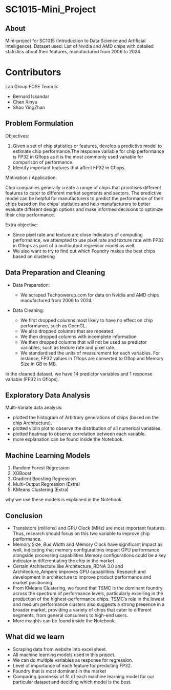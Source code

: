 # SC1015-Mini_Project

## About
Mini-project for SC1015 (Introduction to Data Science and Artificial Intelligence). 
Dataset used: List of Nvidia and AMD chips with detailed statistics about their features, manufactured from 2006 to 2024.

# Contributors
Lab Group FCSE Team 5: 
- Bernard Iskandar
- Chen Xinyu
- Shao YingZhan

## Problem Formulation

Objectives:

1. Given a set of chip statistics or features, develop a predictive model to estimate chip performance.The response variable for chip performance is FP32 in Gflops as it is the most commonly used variable for comparison of performance. 
2. Identify important features that affect FP32 in Gflops. 
       
Motivation / Application:

Chip companies generally create a range of chips that prioritises different features to cater to different market segments and sectors. The predictive model can be helpful for manufacturers to predict the performance of their chips based on the chips' statistics and help manufacturers to better evaluate different design options and make informed decisions to optimize their chip performance.

Extra objective: 
- Since pixel rate and texture are close indicators of computing performance, we attempted to use pixel rate and texture rate with FP32 in Gflops as part of a multioutput regressor model as well.
- We also want to try to find out which Foundry makes the best chips based on clustering
     
## Data Preparation and Cleaning
- Data Preparation:
     - We scraped Techpowerup.com for data on Nvidia and AMD chips manufactured from 2006 to 2024. 
 
- Data Cleaning:
     - We first dropped columns most likely to have no effect on chip performance, such as OpenGL.
     - We also dropped columns that are repeated.
     - We then dropped columns with incomplete information.
     - We then dropped columns that will not be used as predictor variables, such as texture rate and pixel rate.
     - We standardised the units of measurement for each variables. For instance, FP32 values in Tflops are converted to Gflop and Memory Size in GB to MB.
  
In the cleaned dataset, we have 14 predictor variables and 1 response variable (FP32 in Gflops).

## Exploratory Data Analysis

Multi-Variate data analysis: 
- plotted the histogram of Arbitrary generations of chips (based on the chip Architecture).
- plotted violin plot to observe the distribution of all numerical variables.
- plotted heatmap to observe correlation between each variable.
- more explanation can be found inside the Notebook.

## Machine Learning Models

1. Random Forest Regression
2. XGBoost
3. Gradient Boosting Regression
4. Multi-Output Regression (Extra)
5. KMeans Clustering (Extra)

why we use these models is explained in the Notebook.

## Conclusion 
- Transistors (millions) and GPU Clock (MHz) are most important features. Thus, research should focus on this two variable to improve chip performance. 
- Memory Size, Bus Width and Memory Clock have significant impact as well, indicating that memory configurations impact GPU performance alongside processing capabilities.Memory configurations could be a key indicator in differentiating the chip in the market. 
- Certain Architecture like Architecture_RDNA 3.0 and Architecture_Ampere improves  GPU capabilities. Research and development in architecture to improve product performance and market positioning.
- From KMeans Clustering, we found that TSMC is the dominant foundry across the spectrum of performance levels, particularly excelling in the production of the highest-performance chips. TSMC’s role in the lowest and medium performance clusters also suggests a strong presence in a broader market, providing a variety of chips that cater to different segments, from general consumers to high-end users.
- More insights can be found inside the Notebook.


## What did we learn
-  Scraping data from website into excel sheet. 
-  All machine learning models used in this project.
-  We can do multiple variables as response for regression.
-  Level of importance of each feature for predicting FP32.
-  Foundry that is most dominant in the market
-  Comparing goodness of fit of each machine learning model for our particular dataset and deciding which model is the best. 



